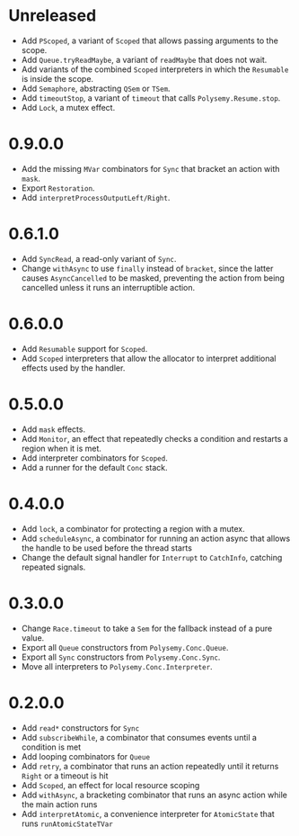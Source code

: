 # Unreleased

* Add `PScoped`, a variant of `Scoped` that allows passing arguments to the scope.
* Add `Queue.tryReadMaybe`, a variant of `readMaybe` that does not wait.
* Add variants of the combined `Scoped` interpreters in which the `Resumable` is inside the scope.
* Add `Semaphore`, abstracting `QSem` or `TSem`.
* Add `timeoutStop`, a variant of `timeout` that calls `Polysemy.Resume.stop`.
* Add `Lock`, a mutex effect.

# 0.9.0.0

* Add the missing `MVar` combinators for `Sync` that bracket an action with `mask`.
* Export `Restoration`.
* Add `interpretProcessOutputLeft/Right`.

# 0.6.1.0

* Add `SyncRead`, a read-only variant of `Sync`.
* Change `withAsync` to use `finally` instead of `bracket`, since the latter causes `AsyncCancelled` to be masked,
  preventing the action from being cancelled unless it runs an interruptible action.

# 0.6.0.0

* Add `Resumable` support for `Scoped`.
* Add `Scoped` interpreters that allow the allocator to interpret additional effects used by the handler.

# 0.5.0.0

* Add `mask` effects.
* Add `Monitor`, an effect that repeatedly checks a condition and restarts a region when it is met.
* Add interpreter combinators for `Scoped`.
* Add a runner for the default `Conc` stack.

# 0.4.0.0

* Add `lock`, a combinator for protecting a region with a mutex.
* Add `scheduleAsync`, a combinator for running an action async that allows the handle to be used before the thread
  starts
* Change the default signal handler for `Interrupt` to `CatchInfo`, catching repeated signals.

# 0.3.0.0

* Change `Race.timeout` to take a `Sem` for the fallback instead of a pure value.
* Export all `Queue` constructors from `Polysemy.Conc.Queue`.
* Export all `Sync` constructors from `Polysemy.Conc.Sync`.
* Move all interpreters to `Polysemy.Conc.Interpreter`.

# 0.2.0.0
* Add `read*` constructors for `Sync`
* Add `subscribeWhile`, a combinator that consumes events until a condition is met
* Add looping combinators for `Queue`
* Add `retry`, a combinator that runs an action repeatedly until it returns `Right` or a timeout is hit
* Add `Scoped`, an effect for local resource scoping
* Add `withAsync`, a bracketing combinator that runs an async action while the main action runs
* Add `interpretAtomic`, a convenience interpreter for `AtomicState` that runs `runAtomicStateTVar`
